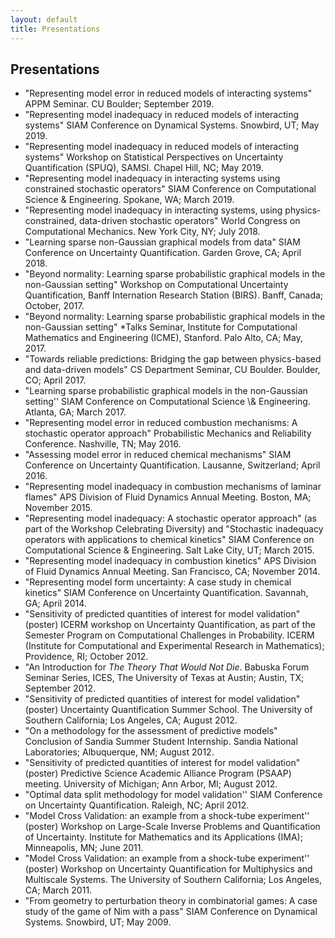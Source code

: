 ```yaml
---
layout: default
title: Presentations
---
```

## Presentations
<ul>

 <li> "Representing model error in reduced models of interacting
 systems" APPM Seminar. CU Boulder; September 2019.</li>

 <li> "Representing model inadequacy in reduced models of interacting
 systems" SIAM Conference on Dynamical Systems. Snowbird, UT; May 2019.</li>

  <li> "Representing model inadequacy in reduced models of interacting systems"
  Workshop on Statistical Perspectives on Uncertainty Quantification (SPUQ),
  SAMSI. Chapel Hill, NC; May 2019.</li>

  <li> "Representing model inadequacy in interacting systems using constrained
  stochastic operators" SIAM Conference on Computational Science &
  Engineering. Spokane, WA; March 2019.</li>

  <li> "Representing model inadequacy in interacting systems, using
  physics-constrained, data-driven stochastic operators" World Congress on
  Computational Mechanics. New York City, NY; July 2018.</li>

  <li> "Learning sparse non-Gaussian graphical models from data" SIAM
  Conference on Uncertainty Quantification. Garden Grove, CA; April 2018.</li>

  <li> "Beyond normality: Learning sparse probabilistic graphical models in the
  non-Gaussian setting" Workshop on Computational Uncertainty Quantification,
  Banff Internation Research Station (BIRS). Banff, Canada; October, 2017.</li>

  <li> "Beyond normality: Learning sparse probabilistic graphical models in the non-Gaussian
      setting" *Talks Seminar, Institute for Computational Mathematics and Engineering (ICME), Stanford. Palo Alto, CA; May, 2017.</li>

  <li> "Towards reliable predictions: Bridging the gap between physics-based and data-driven
      models" CS Department Seminar, CU Boulder. Boulder, CO; April 2017.</li>

  <li> "Learning sparse probabilistic graphical models in the non-Gaussian setting'' SIAM Conference on
  Computational Science \& Engineering. Atlanta, GA; March 2017.</li>

  <li> "Representing model error in reduced combustion mechanisms: A stochastic operator
      approach"
  Probabilistic Mechanics and Reliability Conference. Nashville, TN; May 2016.</li>

  <li> "Assessing model error in reduced chemical mechanisms" SIAM Conference on
  Uncertainty Quantification. Lausanne, Switzerland; April 2016.</li>

  <li> "Representing model inadequacy in combustion mechanisms of laminar flames" APS Division of
  Fluid Dynamics Annual Meeting. Boston, MA; November 2015.</li>

  <li> "Representing model inadequacy: A stochastic operator approach" (as
   part of the Workshop Celebrating Diversity) and "Stochastic inadequacy
   operators with applications to chemical kinetics" SIAM Conference on
   Computational Science & Engineering. Salt Lake City, UT; March 2015.</li>

  <li> "Representing model inadequacy in combustion kinetics" APS Division of
  Fluid Dynamics Annual Meeting. San Francisco, CA; November 2014.</li>

  <li> "Representing model form uncertainty: A case study in chemical kinetics"
  SIAM Conference on Uncertainty Quantification. Savannah, GA; April 2014.
  </li>

  <li> "Sensitivity of predicted quantities of interest for model validation"
  (poster) ICERM workshop on Uncertainty Quantification, as part of the
  Semester Program on Computational Challenges in Probability. ICERM (Institute
  for Computational and Experimental Research in Mathematics); Providence, RI;
  October 2012.</li>

  <li> "An Introduction for <i>The Theory That Would Not Die</i>. Babuska
  Forum Seminar Series, ICES, The University of Texas at Austin; Austin, TX;
  September 2012.</li>

<li> "Sensitivity of predicted quantities of interest for model validation"
(poster) Uncertainty Quantification Summer School. The University of Southern
California; Los Angeles, CA; August 2012.</li>

  <li> "On a methodology for the assessment of predictive models" Conclusion of
  Sandia Summer Student Internship. Sandia National Laboratories; Albuquerque,
  NM; August 2012.</li>

<li> "Sensitivity of predicted quantities of interest for model validation"
(poster) Predictive Science Academic Alliance Program (PSAAP) meeting.
University of Michigan; Ann Arbor, MI; August 2012.</li>

  <li> "Optimal data split methodology for model validation'' SIAM Conference
   on Uncertainty Quantification. Raleigh, NC; April 2012.</li>

<li> "Model Cross Validation: an example from a shock-tube experiment''
(poster) Workshop on Large-Scale Inverse Problems and Quantification of
Uncertainty. Institute for Mathematics and its Applications (IMA); Minneapolis,
MN; June 2011.</li>

  <li> "Model Cross Validation: an example from a shock-tube experiment''
  (poster) Workshop on Uncertainty Quantification for Multiphysics and
  Multiscale Systems. The University of Southern California; Los Angeles, CA;
  March 2011.</li>

  <li> "From geometry to perturbation theory in combinatorial games: A case
  study of the game of Nim with a pass" SIAM Conference on Dynamical Systems.
  Snowbird, UT; May 2009.</li>
  </ul>
